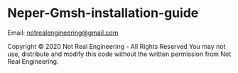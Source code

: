 # Neper-Gmsh-installation-guide

Email: notrealengineering@gmail.com

Copyright © 2020 Not Real Engineering - All Rights Reserved You may not use, distribute and modify this code without the written permission from Not Real Engineering.
